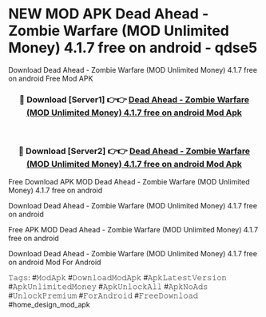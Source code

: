 # NEW MOD APK Dead Ahead - Zombie Warfare (MOD Unlimited Money) 4.1.7 free on android - qdse5
Download Dead Ahead - Zombie Warfare (MOD Unlimited Money) 4.1.7 free on android Free Mod APK

<div align="center">
<h3>🔴 Download [Server1] 👉👉 <a href="https://apk-comot.site?title=Dead_Ahead_-_Zombie_Warfare_(MOD_Unlimited_Money)_4.1.7_free_on_android">Dead Ahead - Zombie Warfare (MOD Unlimited Money) 4.1.7 free on android Mod Apk</a></h3><br>

<h3>🔴 Download [Server2] 👉👉 <a href="https://apk-comot.site?title=Dead_Ahead_-_Zombie_Warfare_(MOD_Unlimited_Money)_4.1.7_free_on_android">Dead Ahead - Zombie Warfare (MOD Unlimited Money) 4.1.7 free on android Mod Apk</a></h3>
</div>


Free Download APK MOD Dead Ahead - Zombie Warfare (MOD Unlimited Money) 4.1.7 free on android

Download Dead Ahead - Zombie Warfare (MOD Unlimited Money) 4.1.7 free on android 

Free APK MOD Dead Ahead - Zombie Warfare (MOD Unlimited Money) 4.1.7 free on android 

Download Dead Ahead - Zombie Warfare (MOD Unlimited Money) 4.1.7 free on android Mod For Android

𝚃𝚊𝚐𝚜: #𝙼𝚘𝚍𝙰𝚙𝚔 #𝙳𝚘𝚠𝚗𝚕𝚘𝚊𝚍𝙼𝚘𝚍𝙰𝚙𝚔 #𝙰𝚙𝚔𝙻𝚊𝚝𝚎𝚜𝚝𝚅𝚎𝚛𝚜𝚒𝚘𝚗 #𝙰𝚙𝚔𝚄𝚗𝚕𝚒𝚖𝚒𝚝𝚎𝚍𝙼𝚘𝚗𝚎𝚢 #𝙰𝚙𝚔𝚄𝚗𝚕𝚘𝚌𝚔𝙰𝚕𝚕 #𝙰𝚙𝚔𝙽𝚘𝙰𝚍𝚜 #𝚄𝚗𝚕𝚘𝚌𝚔𝙿𝚛𝚎𝚖𝚒𝚞𝚖 #𝙵𝚘𝚛𝙰𝚗𝚍𝚛𝚘𝚒𝚍 #𝙵𝚛𝚎𝚎𝙳𝚘𝚠𝚗𝚕𝚘𝚊𝚍 #home_design_mod_apk